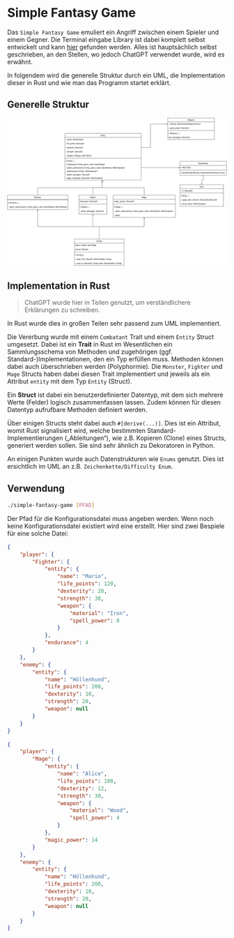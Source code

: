 # Simple Fantasy Game

Das `Simple Fantasy Game` emuliert ein Angriff zwischen einem Spieler und einem Gegner. Die Terminal eingabe Library ist dabei komplett selbst entwickelt und kann [hier](https://github.com/nwrenger/console-utils-rs) gefunden werden. Alles ist hauptsächlich selbst geschrieben, an den Stellen, wo jedoch ChatGPT verwendet wurde, wird es erwähnt.

In folgendem wird die generelle Struktur durch ein UML, die Implementation dieser in Rust und wie man das Programm startet erklärt.

## Generelle Struktur

![UML](./Simple%20Fantasy%20Game.drawio.svg)

## Implementation in Rust

> ChatGPT wurde hier in Teilen genutzt, um verständlichere Erklärungen zu schreiben.

In Rust wurde dies in großen Teilen sehr passend zum UML implementiert.

Die Vererbung wurde mit einem `Combatant` Trait und einem `Entity` Struct umgesetzt. Dabei ist ein **Trait** in Rust im Wesentlichen ein Sammlungsschema von Methoden und zugehörigen (ggf. Standard-)Implementationen, den ein Typ erfüllen muss. Methoden können dabei auch überschrieben werden (Polyphormie). Die `Monster`, `Fighter` und `Mage` Structs haben dabei diesen Trait implementiert und jeweils als ein Attribut `entity` mit dem Typ `Entity` (Struct).


Ein **Struct** ist dabei ein benutzerdefinierter Datentyp, mit dem sich mehrere Werte (Felder) logisch zusammenfassen lassen. Zudem können für diesen Datentyp aufrufbare Methoden definiert werden.

Über einigen Structs steht dabei auch `#[derive(...)]`. Dies ist ein Attribut, womit Rust signalisiert wird, welche bestimmten Standard-Implementierungen („Ableitungen“), wie z.B. Kopieren (Clone) eines Structs, generiert werden sollen. Sie sind sehr ähnlich zu Dekoratoren in Python.

An einigen Punkten wurde auch Datenstrukturen wie `Enums` genutzt. Dies ist ersichtlich im UML an z.B. `Zeichenkette/Difficulty Enum`.

## Verwendung

```bash
./simple-fantasy-game [PFAD]
```

Der Pfad für die Konfigurationsdatei muss angeben werden. Wenn noch keine Konfigurationsdatei existiert wird eine erstellt. Hier sind zwei Bespiele für eine solche Datei:

```json
{
	"player": {
		"Fighter": {
			"entity": {
				"name": "Mario",
				"life_points": 120,
				"dexterity": 20,
				"strength": 30,
				"weapon": {
					"material": "Iron",
					"spell_power": 0
				}
			},
			"endurance": 4
		}
	},
	"enemy": {
		"entity": {
			"name": "Höllenhund",
			"life_points": 200,
			"dexterity": 10,
			"strength": 20,
			"weapon": null
		}
	}
}
```

```json
{
	"player": {
		"Mage": {
			"entity": {
				"name": "Alice",
				"life_points": 100,
				"dexterity": 12,
				"strength": 30,
				"weapon": {
					"material": "Wood",
					"spell_power": 4
				}
			},
			"magic_power": 14
		}
	},
	"enemy": {
		"entity": {
			"name": "Höllenhund",
			"life_points": 200,
			"dexterity": 10,
			"strength": 20,
			"weapon": null
		}
	}
}
```
